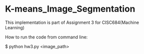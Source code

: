 # K-means_Image_Segmentation


This implementation is part of Assignment 3 for CISC684(Machine Learning)


How to run the code from command line:

$ python hw3.py <image_path>


